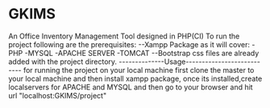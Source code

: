 # GKIMS
An Office Inventory Management Tool designed in PHP(CI)
To run the project following are the prerequisites:
--Xampp Package as it will cover:
-PHP
-MYSQL
-APACHE SERVER
-TOMCAT
--Bootstrap css files are already added with the project directory.
--------------Usage---------------------------
for running the project on your local machine first clone the master to your local machine and then install xampp package,
once its installed,create localservers for APACHE and MYSQL and then go to your browser and hit url "localhost:GKIMS/project"
